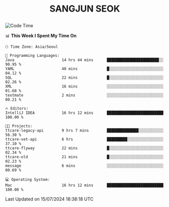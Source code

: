 <h1>
 <p align="center">
   SANGJUN SEOK
 </p>
</h1>

<!--START_SECTION:waka-->
![Code Time](http://img.shields.io/badge/Code%20Time-3%2C671%20hrs%2027%20mins-blue)

📊 **This Week I Spent My Time On** 

```text
🕑︎ Time Zone: Asia/Seoul

💬 Programming Languages: 
Java                     14 hrs 44 mins      ███████████████████████░░   90.95 % 
YAML                     40 mins             █░░░░░░░░░░░░░░░░░░░░░░░░   04.12 % 
SQL                      22 mins             █░░░░░░░░░░░░░░░░░░░░░░░░   02.26 % 
XML                      16 mins             ░░░░░░░░░░░░░░░░░░░░░░░░░   01.68 % 
textmate                 2 mins              ░░░░░░░░░░░░░░░░░░░░░░░░░   00.21 % 

🔥 Editors: 
IntelliJ IDEA            16 hrs 12 mins      █████████████████████████   100.00 % 

🐱‍💻 Projects: 
ttcare-legacy-api        9 hrs 7 mins        ██████████████░░░░░░░░░░░   56.30 % 
ttcare-vet-api           6 hrs               █████████░░░░░░░░░░░░░░░░   37.10 % 
ttcare-flyway            22 mins             █░░░░░░░░░░░░░░░░░░░░░░░░   02.34 % 
ttcare-old               21 mins             █░░░░░░░░░░░░░░░░░░░░░░░░   02.23 % 
message                  6 mins              ░░░░░░░░░░░░░░░░░░░░░░░░░   00.69 % 

💻 Operating System: 
Mac                      16 hrs 12 mins      █████████████████████████   100.00 % 
```


 Last Updated on 15/07/2024 18:38:18 UTC
<!--END_SECTION:waka-->
